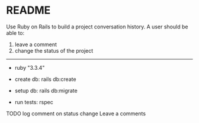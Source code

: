 # README

Use Ruby on Rails to build a project conversation history. A user should be able to:

1. leave a comment
2. change the status of the project

***

* ruby "3.3.4"

* create db: rails db:create

* setup db: rails db:migrate

* run tests: rspec

TODO
log comment on status change
Leave a comments

